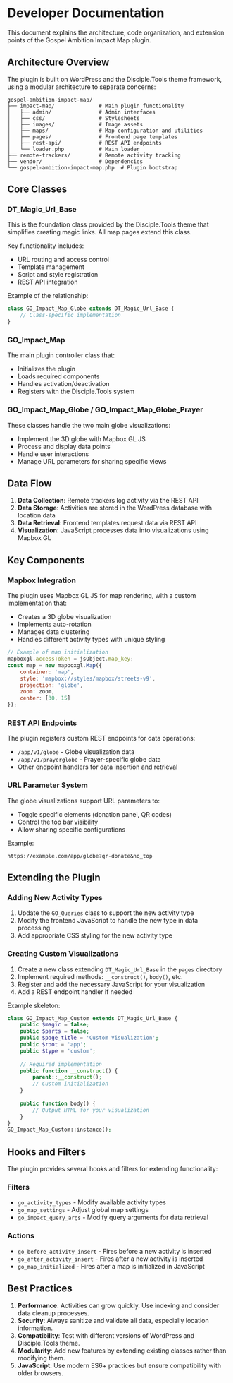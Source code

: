 # Developer Documentation

This document explains the architecture, code organization, and extension points of the Gospel Ambition Impact Map plugin.

## Architecture Overview

The plugin is built on WordPress and the Disciple.Tools theme framework, using a modular architecture to separate concerns:

```
gospel-ambition-impact-map/
├── impact-map/              # Main plugin functionality
│   ├── admin/               # Admin interfaces
│   ├── css/                 # Stylesheets
│   ├── images/              # Image assets
│   ├── maps/                # Map configuration and utilities
│   ├── pages/               # Frontend page templates
│   ├── rest-api/            # REST API endpoints
│   └── loader.php           # Main loader
├── remote-trackers/         # Remote activity tracking
├── vendor/                  # Dependencies
└── gospel-ambition-impact-map.php  # Plugin bootstrap
```

## Core Classes

### DT_Magic_Url_Base

This is the foundation class provided by the Disciple.Tools theme that simplifies creating magic links. All map pages extend this class.

Key functionality includes:
- URL routing and access control
- Template management
- Script and style registration
- REST API integration

Example of the relationship:
```php
class GO_Impact_Map_Globe extends DT_Magic_Url_Base {
    // Class-specific implementation
}
```

### GO_Impact_Map

The main plugin controller class that:
- Initializes the plugin
- Loads required components
- Handles activation/deactivation
- Registers with the Disciple.Tools system

### GO_Impact_Map_Globe / GO_Impact_Map_Globe_Prayer

These classes handle the two main globe visualizations:
- Implement the 3D globe with Mapbox GL JS
- Process and display data points
- Handle user interactions
- Manage URL parameters for sharing specific views

## Data Flow

1. **Data Collection**: Remote trackers log activity via the REST API
2. **Data Storage**: Activities are stored in the WordPress database with location data
3. **Data Retrieval**: Frontend templates request data via REST API
4. **Visualization**: JavaScript processes data into visualizations using Mapbox GL

## Key Components

### Mapbox Integration

The plugin uses Mapbox GL JS for map rendering, with a custom implementation that:
- Creates a 3D globe visualization
- Implements auto-rotation
- Manages data clustering
- Handles different activity types with unique styling

```javascript
// Example of map initialization
mapboxgl.accessToken = jsObject.map_key;
const map = new mapboxgl.Map({
    container: 'map',
    style: 'mapbox://styles/mapbox/streets-v9',
    projection: 'globe',
    zoom: zoom,
    center: [30, 15]
});
```

### REST API Endpoints

The plugin registers custom REST endpoints for data operations:

- `/app/v1/globe` - Globe visualization data
- `/app/v1/prayerglobe` - Prayer-specific globe data
- Other endpoint handlers for data insertion and retrieval

### URL Parameter System

The globe visualizations support URL parameters to:
- Toggle specific elements (donation panel, QR codes)
- Control the top bar visibility
- Allow sharing specific configurations

Example:
```
https://example.com/app/globe?qr-donate&no_top
```

## Extending the Plugin

### Adding New Activity Types

1. Update the `GO_Queries` class to support the new activity type
2. Modify the frontend JavaScript to handle the new type in data processing
3. Add appropriate CSS styling for the new activity type

### Creating Custom Visualizations

1. Create a new class extending `DT_Magic_Url_Base` in the `pages` directory
2. Implement required methods: `__construct()`, `body()`, etc.
3. Register and add the necessary JavaScript for your visualization
4. Add a REST endpoint handler if needed

Example skeleton:
```php
class GO_Impact_Map_Custom extends DT_Magic_Url_Base {
    public $magic = false;
    public $parts = false;
    public $page_title = 'Custom Visualization';
    public $root = 'app';
    public $type = 'custom';
    
    // Required implementation
    public function __construct() {
        parent::__construct();
        // Custom initialization
    }
    
    public function body() {
        // Output HTML for your visualization
    }
}
GO_Impact_Map_Custom::instance();
```

## Hooks and Filters

The plugin provides several hooks and filters for extending functionality:

### Filters
- `go_activity_types` - Modify available activity types
- `go_map_settings` - Adjust global map settings
- `go_impact_query_args` - Modify query arguments for data retrieval

### Actions
- `go_before_activity_insert` - Fires before a new activity is inserted
- `go_after_activity_insert` - Fires after a new activity is inserted
- `go_map_initialized` - Fires after a map is initialized in JavaScript

## Best Practices

1. **Performance**: Activities can grow quickly. Use indexing and consider data cleanup processes.
2. **Security**: Always sanitize and validate all data, especially location information.
3. **Compatibility**: Test with different versions of WordPress and Disciple.Tools theme.
4. **Modularity**: Add new features by extending existing classes rather than modifying them.
5. **JavaScript**: Use modern ES6+ practices but ensure compatibility with older browsers. 